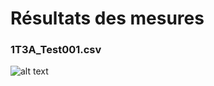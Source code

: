 # Résultats des mesures


### 1T3A_Test001.csv	
![alt text](https://pinref.files.wordpress.com/2018/06/plot-5.png)

